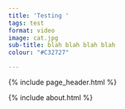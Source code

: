 ```yaml
---
title: 'Testing '
tags: test
format: video
image: cat.jpg
sub-title: blah blah blah blah
colour: "#C32727"

---
```

{% include page_header.html %}

{% include about.html %}